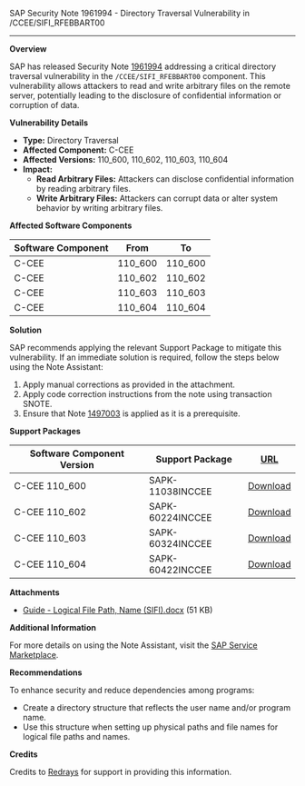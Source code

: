 SAP Security Note 1961994 - Directory Traversal Vulnerability in /CCEE/SIFI_RFEBBART00

---

**Overview**

SAP has released Security Note [1961994](https://me.sap.com/sap/support/sfm/notes/print/0001961994?language=en-US&token=AB9B733F6270DDA580D5768BF1DE33E6) addressing a critical directory traversal vulnerability in the `/CCEE/SIFI_RFEBBART00` component. This vulnerability allows attackers to read and write arbitrary files on the remote server, potentially leading to the disclosure of confidential information or corruption of data.

**Vulnerability Details**

- **Type:** Directory Traversal
- **Affected Component:** C-CEE
- **Affected Versions:** 110_600, 110_602, 110_603, 110_604
- **Impact:**
  - **Read Arbitrary Files:** Attackers can disclose confidential information by reading arbitrary files.
  - **Write Arbitrary Files:** Attackers can corrupt data or alter system behavior by writing arbitrary files.

**Affected Software Components**

| Software Component | From   | To     |
|--------------------|--------|--------|
| C-CEE              | 110_600 | 110_600 |
| C-CEE              | 110_602 | 110_602 |
| C-CEE              | 110_603 | 110_603 |
| C-CEE              | 110_604 | 110_604 |

**Solution**

SAP recommends applying the relevant Support Package to mitigate this vulnerability. If an immediate solution is required, follow the steps below using the Note Assistant:

1. Apply manual corrections as provided in the attachment.
2. Apply code correction instructions from the note using transaction SNOTE.
3. Ensure that Note [1497003](https://me.sap.com/sap/support/sfm/notes/print/001497003?language=en-US) is applied as it is a prerequisite.

**Support Packages**

| Software Component Version | Support Package        | [URL](https://me.sap.com/supportpackage/SAPK-11038INCCEE) |
|----------------------------|------------------------|----------------------------------------------------------|
| C-CEE 110_600              | SAPK-11038INCCEE       | [Download](https://me.sap.com/supportpackage/SAPK-11038INCCEE) |
| C-CEE 110_602              | SAPK-60224INCCEE       | [Download](https://me.sap.com/supportpackage/SAPK-60224INCCEE) |
| C-CEE 110_603              | SAPK-60324INCCEE       | [Download](https://me.sap.com/supportpackage/SAPK-60324INCCEE) |
| C-CEE 110_604              | SAPK-60422INCCEE       | [Download](https://me.sap.com/supportpackage/SAPK-60422INCCEE) |

**Attachments**

- [Guide - Logical File Path, Name (SIFI).docx](https://me.sap.com/sap/support/sapnotes/public/services/attachment.htm?iv_key=012006153200000026122014&iv_version=0001&iv_guid=1F568BED4D1D3941A4EE821354206346) (51 KB)

**Additional Information**

For more details on using the Note Assistant, visit the [SAP Service Marketplace](https://me.sap.com/note-assistant).

**Recommendations**

To enhance security and reduce dependencies among programs:

- Create a directory structure that reflects the user name and/or program name.
- Use this structure when setting up physical paths and file names for logical file paths and names.

**Credits**

Credits to [Redrays](https://redrays.io) for support in providing this information.